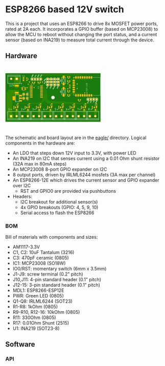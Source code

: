 # ESP8266 based 12V switch

This is a project that uses an ESP8266 to drive 8x MOSFET power ports,
rated at 2A each. It incorporates a GPIO buffer (based on MCP23008) to
allow the MCU to reboot without changing the port status, and a current
sensor (based on INA219) to measure total current through the device.

## Hardware

![PCB](eagle/v0-top.png)

The schematic and board layout are in the [eagle/](eagle/) directory.
Logical components in the hardware are:

*   An LDO that steps down 12V input to 3.3V, with power LED
*   An INA219 on I2C that senses current using a 0.01 Ohm shunt resistor (32A max in 80mA steps)
*   An MCP23008 8-port GPIO expander on I2C
*   8 output ports, driven by IRLML6244 mosfets (3A max per channel)
*   An ESP8266-12E which drives the current sensor and GPIO expander over I2C
    *    RST and GPIO0 are provided via pushbuttons
*   Headers:
    *    I2C breakout for additional sensor(s)
    *    4x GPIO breakouts (GPIO: 4, 5, 9, 10)
    *    Serial access to flash the ESP8266

### BOM

Bill of materials with components and sizes:

*   AM1117-3.3V
*   C1, C2: 10uF Tantalum (3216)
*   C3: 470pF ceramic (0805)
*   IC1: MCP23008 (SO18W)
*   IO0/RST: momentary switch (6mm x 3.5mm)
*   J1-J9: screw terminal (0.2" pitch)
*   J10,J11: 4-pin standard header (0.1" pitch)
*   J12-15: 3-pin standard header (0.1" pitch)
*   MDL1: ESP8266-ESP12E
*   PWR: Green LED (0805)
*   Q1-Q8: IRLML6244 (SOT23)
*   R1-R8: 1kOhm (0805)
*   R9-R10, R12-16: 10kOhm (0805)
*   R11: 330Ohm (0805)
*   R17: 0.01Ohm Shunt (2515)
*   U1: INA219 (SOT23-8)

## Software

### API

